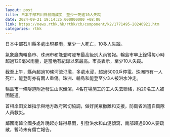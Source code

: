 ```yaml
---
layout: post
title: 日本中部石川縣暴雨成災　至少一死逾10人失蹤
date: 2024-09-21 19:14:25.000000000 +08:00
link: https://news.rthk.hk/rthk/ch/component/k2/1771495-20240921.htm
categories: rthk
---
```


日本中部石川縣多處出現暴雨，至少一人死亡，10多人失蹤。

氣象廳向輪島市、珠洲市和能登町發布最高級別大雨警報。輪島市早上錄得每小時超過120毫米雨量，是當地有紀錄以來最高。市長表示，至少10人失蹤。

截至上午，縣內超過10條河流氾濫，多處水浸，超過5000戶停電。珠洲市有一人死亡，能登町亦有兩人重傷。珠洲、輪島和能登至少3人被洪水沖走。

輪島市一條隧道附近發生山泥傾瀉，4名在場施工的工人失去聯絡，約20名工人被困隧道。

首相岸田文雄指示與地方政府密切協調，做好民眾撤離和支援，防衛省派遣自衛隊人員救災。

鄰國南韓全國多處昨晚起亦錄得暴雨，引發洪水和山泥傾瀉，南部超過600人要疏散，暫時未有傷亡報告。
